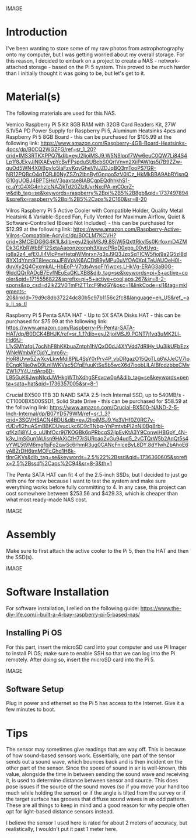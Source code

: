 IMAGE

# Introduction
I've been wanting to store some of my raw photos from astrophotography onto my computer, but I was getting worried about my overall storage. For this reason, I decided to embark on a project to create a NAS - network-attached storage - based on the Pi 5 system. This proved to be much harder than I initially thought it was going to be, but let's get to it.

# Material(s)

The following materials are used for this NAS.

Vemico Raspberry Pi 5 Kit 8GB RAM with 32GB Card Readers Kit, 27W 5.1V5A PD Power Supply for Raspberry Pi 5, Aluminum Heatsinks 4pcs and Raspberry Pi 5 8GB Board - this can be purchased for $105.99 at the following link: https://www.amazon.com/Raspberry-4GB-Board-Heatsinks-4pcs/dp/B0CQ2WGZFG/ref=sr_1_20?crid=IMS3RTKXPPQ7&dib=eyJ2IjoiMSJ9.W5N9lppf7Ww6euC0QW7Li84S4Lp1f8JEkyJjNIXAEypYcBvFPspduSUBebS0QrIVnvn2XiiPAWlgs5i7B9ZZw-quOd5WN4X0iBgyIo5laFzvKqvGheVNJZDJqBQ3mTooPS7GR-NR12PQBcO4qTQRJl0NyZSZn2IbnByfGnqoo5zV0iCz_HkMkBBA9AbRYisnQG10gUOBJ4BPTSHqV3qaxtae8IABCqpEQdhhkhS1-rc.aYtG4XG4nhzIcNAZjkTd20ZIzlUyrNxcPA-mC0crZ-w&dib_tag=se&keywords=raspberry%2Bpi%2B5%2B8gb&qid=1737497894&sprefix=raspberry%2Bpi%2B5%2Caps%2C160&sr=8-20

Vilros Raspberry Pi 5 Active Cooler with Compatible Holder, Quality Metal Heatsink & Variable-Speed Fan, Fully Vented for Maximum Airflow, Quiet & Software-Controlled (Board Not Included) - this can be purchased for $12.99 at the following link: https://www.amazon.com/Raspberry-Active-Vilros-Compatible-Acrylic/dp/B0CLM7KCVH?crid=3MCEIDG6G4K1L&dib=eyJ2IjoiMSJ9.8SjWj5QxttRkyl5s0KrfoxmD4ZMDk3GKbRWbBF12SxtaAaeonzeonph3XavcPRqD0xpp_00ytUyq-iq8a2z4_efE0Jl4VlcPnvHetqiWMnrxn7q3xJ9Q3JzpSqTICW5fioj9a2G5zI8d8YX1dYnm9T8leecpuJF8VpVK6ACDtB9yMPu0uVfOA0XpLTeUAUOeH0I-duvXy2Q4CyxmkAL-HbEoP-V7tdsAvsoFlYiwcxs.LHkVg-ERAG3aB0G-9lddQQrRADcB7EvfNEuEaGKLXB8&dib_tag=se&keywords=pi+5+active+cooler&qid=1715556822&sprefix=pi+5+active+cool,aps,267&sr=8-2-spons&sp_csd=d2lkZ2V0TmFtZT1zcF9hdGY&psc=1&linkCode=sl1&tag=mklements-20&linkId=79d9c8db37224dc80b5c97b1156c2fc8&language=en_US&ref_=as_li_ss_tl

Raspberry Pi 5 Penta SATA HAT - Up to 5X SATA Disks HAT - this can be purchased for $75.99 at the following link: https://www.amazon.com/Raspberry-Pi-Penta-SATA-HAT/dp/B0DCK4BHJK/ref=sr_1_1?dib=eyJ2IjoiMSJ9.PGNT7jfvq3uMK2Ll-Hd6fJ-L1ySMYafqL7ocNhF8hKKbuaZntph1hVQxO0dJ4XYVdd7dRIHy_Uu3ikUFbEzxWNeWmbAYOjdY_inro6v-HoR8Uvw5ZwXcyLkwMdi8PjL4SsY0rPrv4P_vbDRgazO15QoTLq6VJJeCV7IpECnqK1jie0wD9LnIIWKVac5CfqEfuuKtSeSb5wcX6d7loobLlLAIBfcdzbbxCMvZW1j7Y4U.tdArp6D-L95GuK6JwqNIcdJWHkgWThXdhgSFsvcw0pA&dib_tag=se&keywords=penta+sata+hat&qid=1736357005&sr=8-1

Crucial BX500 1TB 3D NAND SATA 2.5-Inch Internal SSD, up to 540MB/s - CT1000BX500SSD1, Solid State Drive - this can be purchased for $58.59 at the following link: https://www.amazon.com/Crucial-BX500-NAND-2-5-Inch-Internal/dp/B07YD579WM/ref=sr_1_3?crid=3SGVHSACN4BDU&dib=eyJ2IjoiMSJ9.Ye3VHf0Z0RC7v-rUDvfl2huASmBBKDUvucLkc6D9cTNbg-YhPmtybPI2nNl0Bg8rbi-qfKzi1i8YJ_q_uUlhfOcr9j7KOGBk6pPRbcqS2jlpEvKtA3Y9CpnwiHBGpY_4N-k3v_ImSGun1AUisn9HAXiCfH77rSURcao2vGu94ud5_2vCTQrW5b2AqQt5s4yYWL5t9M6mgfbjFo2qwSc6rhmR3ug0CANcFnlceByL8DY.8dYIwhZbAhoE6yABZrDH6tmMOFcGhd1H6k-tInrGKVs&dib_tag=se&keywords=2.5%22%2Bssd&qid=1736360605&sprefix=2.5%2Bssd%2Caps%2C94&sr=8-3&th=1

The Penta SATA HAT can fit 4 of the 2.5-inch SSDs, but I decided to just go with one for now because I want to test the system and make sure everything works before fully committing to 4. In any case, this project can cost somewhere between $253.56 and $429.33, which is cheaper than what most ready-made NAS cost.

IMAGE

# Assembly
Make sure to first attach the active cooler to the Pi 5, then the HAT and then the SSD(s).

IMAGE
# Software Installation
For software installation, I relied on the following guide: https://www.the-diy-life.com/i-built-a-4-bay-raspberry-pi-5-based-nas/
## Installing Pi OS
For this part, insert the microSD card into your computer and use Pi Imager to install Pi OS; make sure to enable SSH so that we can log into the Pi remotely. After doing so, insert the microSD card into the Pi 5.

IMAGE
## Software Setup
Plug in power and ethernet so the Pi 5 has access to the Internet. Give it a few minutes to boot.


# Tips

The sensor may sometimes give readings that are way off. This is because of how sound-based sensors work. Essentially, one part of the sensor sends out a sound wave, which bounces back and is then incident on the other part of the sensor. Since the speed of sound in air is well-known, this value, alongside the time in between sending the sound wave and receiving it, is used to determine distance between sensor and source. This does pose issues if the source of the sound moves (so if you move your hand too much while holding the sensor) or if the angle is tilted from the survey or if the target surface has grooves that diffuse sound waves in an odd pattern. These are all things to keep in mind and a good reason for why people often opt for light-based distance sensors instead.

I believe the sensor I used here is rated for about 2 meters of accuracy, but realistically, I wouldn't put it past 1 meter here.
